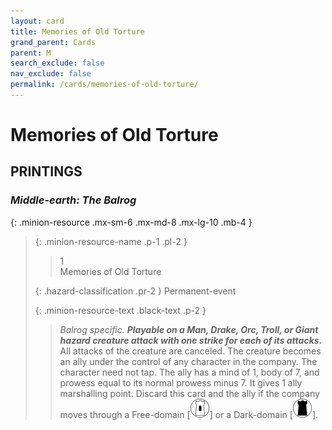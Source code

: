 ```yaml
---
layout: card
title: Memories of Old Torture
grand_parent: Cards
parent: M
search_exclude: false
nav_exclude: false
permalink: /cards/memories-of-old-torture/
---
```


# Memories of Old Torture


## PRINTINGS


### _Middle-earth: The Balrog_

{: .minion-resource .mx-sm-6 .mx-md-8 .mx-lg-10 .mb-4 }
> {: .minion-resource-name .p-1 .pl-2 }
> > <div class="hazard-mp">1</div>
> > <div class="card-name">Memories of Old Torture</div>
>
> {: .hazard-classification .pr-2 }
> Permanent-event
>
> {: .minion-resource-text .black-text .p-2 }
> > _Balrog specific._ ***Playable on a Man, Drake, Orc, Troll, or Giant hazard creature attack with one strike for each of its attacks.*** All attacks of the creature are canceled. The creature becomes an ally under the control of any character in the company. The character need not tap. The ally has a mind of 1, body of 7, and prowess equal to its normal prowess minus 7. It gives 1 ally marshalling point. Discard this card and the ally if the company moves through a Free-domain <nobr>[<img src="/assets/images/free-domain.svg">]</nobr> or a Dark-domain <nobr>[<img src="/assets/images/dark-domain.svg">]</nobr>. 
> 
